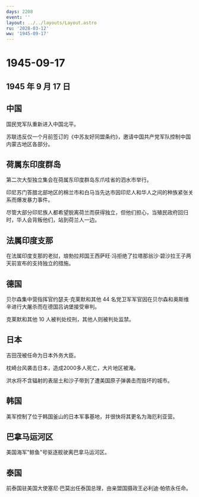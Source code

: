 ```yaml
---
days: 2208
event: ''
layout: ../../layouts/Layout.astro
ru: '2028-03-12'
ww: '1945-09-17'
---
```


# 1945-09-17

## 1945 年 9 月 17 日

## 中国

国民党军队重新进入中国北平。

苏联违反仅一个月前签订的《中苏友好同盟条约》，邀请中国共产党军队控制中国内蒙古地区各部分。

## 荷属东印度群岛

第二次大型独立集会在荷属东印度群岛东爪哇省的泗水市举行。

印尼苏门答腊北部地区的棉兰市和白马当先达市因印尼人和华人之间的种族紧张关系而爆发暴力事件。

尽管大部分印尼族人都希望脱离荷兰而获得独立，但他们担心，当殖民政府回归时，华人会背叛他们，站到荷兰人一边。

## 法属印度支那

在法属印度支那的老挝，琅勃拉邦国王西萨旺·冯拒绝了拉塔那翁沙·碧沙拉王子两天前宣布的支持独立的措施。

## 德国

贝尔森集中营指挥官约瑟夫·克莱默和其他 44
名党卫军军官因在贝尔森和奥斯维辛进行大屠杀而在德国吕讷堡接受审判。

克莱默和其他 10 人被判处绞刑，其他人则被判处监禁。

## 日本

吉田茂被任命为日本外务大臣。

枕崎台风袭击日本，造成2000多人死亡，大片地区被淹。

洪水将不含辐射的表层土和沙子带到了遭美国原子弹袭击而毁坏的城市。

## 韩国

美军控制了位于韩国釜山的日本军事基地，并很快将其更名为海厄利亚营。

## 巴拿马运河区

美国海军"鲸鱼"号驱逐舰驶离巴拿马运河区。

## 泰国

前泰国驻美国大使塞尼·巴莫出任泰国总理，由亲盟国摄政王必利迪·帕侬永任命。